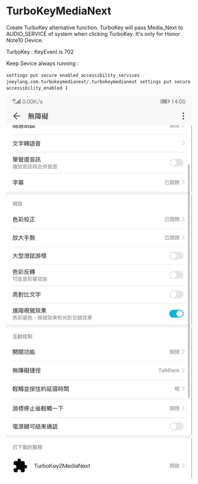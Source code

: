 # TurboKeyMediaNext
Create TurboKey alternative function.
TurboKey will pass Media_Next to AUDIO_SERVICE of system when clicking TurboKey. It's only for Honor Note10 Device.

TurboKey : KeyEvent is 702

Keep Sevice always running : 

``settings put secure enabled_accessibility_services joeylang.com.turbokeymedianext/.turbokeymedianext
settings put secure accessibility_enabled 1``

![](https://github.com/Joey-Li/TurboKeyMediaNext/blob/master/Screenshot_20190124_140532_com.android.settings.jpg)
